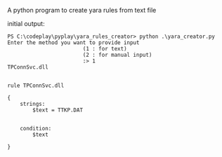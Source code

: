 A python program to create yara rules from text file

initial output: 

```
PS C:\codeplay\pyplay\yara_rules_creator> python .\yara_creator.py
Enter the method you want to provide input 
                        (1 : for text)
                        (2 : for manual input)
                        :> 1
TPConnSvc.dll


rule TPConnSvc.dll

{
    strings:
        $text = TTKP.DAT


    condition:
        $text

}
```